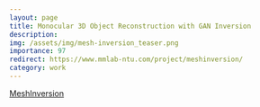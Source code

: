 ```yaml
---
layout: page
title: Monocular 3D Object Reconstruction with GAN Inversion
description:  
img: /assets/img/mesh-inversion_teaser.png
importance: 97
redirect: https://www.mmlab-ntu.com/project/meshinversion/
category: work
---
```

<a href="https://www.mmlab-ntu.com/project/meshinversion/">MeshInversion</a>